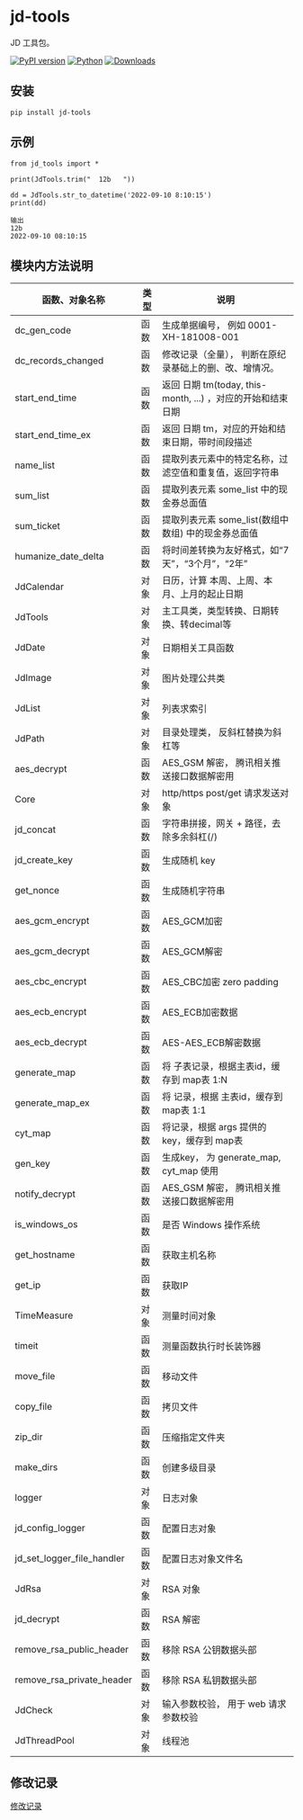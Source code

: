 # jd-tools

JD 工具包。 

[![PyPI version](https://badge.fury.io/py/jd-tools.svg)](https://pypi.python.org/pypi/jd-tools)
[![Python](https://img.shields.io/pypi/pyversions/jd-tools)](https://pypi.python.org/pypi/jd-tools)
[![Downloads](https://img.shields.io/pypi/dm/jd-tools)](https://pypi.python.org/pypi/jd-tools)


## 安装

```
pip install jd-tools
```

## 示例

```
from jd_tools import *

print(JdTools.trim("  12b   "))

dd = JdTools.str_to_datetime('2022-09-10 8:10:15')
print(dd)

输出
12b
2022-09-10 08:10:15
```


## 模块内方法说明

| 函数、对象名称            | 类型    | 说明                          |
|---------------------------|---------|-------------------------------|
| dc_gen_code               | 函数    | 生成单据编号， 例如 0001-XH-181008-001 |
| dc_records_changed        | 函数    | 修改记录（全量）， 判断在原纪录基础上的删、改、增情况。 |
| start_end_time            | 函数    | 返回 日期 tm(today, this-month, ...) ，对应的开始和结束日期 |
| start_end_time_ex         | 函数    | 返回 日期 tm，对应的开始和结束日期，带时间段描述 |
| name_list                 | 函数    | 提取列表元素中的特定名称，过滤空值和重复值，返回字符串 |
| sum_list                  | 函数    | 提取列表元素 some_list 中的现金券总面值 |
| sum_ticket                | 函数    | 提取列表元素 some_list(数组中数组) 中的现金券总面值 |
| humanize_date_delta       | 函数    | 将时间差转换为友好格式，如“7天”，“3个月”，“2年” |
| JdCalendar                | 对象    | 日历，计算 本周、上周、本月、上月的起止日期 |
| JdTools                   | 对象    | 主工具类，类型转换、日期转换、转decimal等 |
| JdDate                    | 对象    | 日期相关工具函数 |
| JdImage                   | 对象    | 图片处理公共类 |
| JdList                    | 对象    | 列表求索引 |
| JdPath                    | 对象    | 目录处理类， 反斜杠替换为斜杠等 |
| aes_decrypt               | 函数    | AES_GSM 解密， 腾讯相关推送接口数据解密用 |
| Core                      | 对象    | http/https post/get 请求发送对象 |
| jd_concat                 | 函数    | 字符串拼接，网关 + 路径，去除多余斜杠(/) |
| jd_create_key             | 函数    | 生成随机 key |
| get_nonce                 | 函数    | 生成随机字符串 |
| aes_gcm_encrypt           | 函数    | AES_GCM加密 |
| aes_gcm_decrypt           | 函数    | AES_GCM解密 |
| aes_cbc_encrypt           | 函数    | AES_CBC加密 zero padding |
| aes_ecb_encrypt           | 函数    | AES_ECB加密数据 |
| aes_ecb_decrypt           | 函数    | AES-AES_ECB解密数据 |
| generate_map              | 函数    | 将 子表记录，根据主表id，缓存到 map表  1:N |
| generate_map_ex           | 函数    | 将 记录，根据 主表id，缓存到 map表   1:1 |
| cyt_map                   | 函数    | 将记录，根据 args 提供的 key，缓存到 map表 |
| gen_key                   | 函数    | 生成key， 为 generate_map, cyt_map 使用 |
| notify_decrypt            | 函数    | AES_GSM 解密， 腾讯相关推送接口数据解密用 |
| is_windows_os             | 函数    | 是否 Windows 操作系统 |
| get_hostname              | 函数    | 获取主机名称 |
| get_ip                    | 函数    | 获取IP |
| TimeMeasure               | 对象    | 测量时间对象 |
| timeit                    | 函数    | 测量函数执行时长装饰器 |
| move_file                 | 函数    | 移动文件 |
| copy_file                 | 函数    | 拷贝文件 |
| zip_dir                   | 函数    | 压缩指定文件夹 |
| make_dirs                 | 函数    | 创建多级目录 |
| logger                    | 对象    | 日志对象 |
| jd_config_logger          | 函数    | 配置日志对象 |
| jd_set_logger_file_handler| 函数    | 配置日志对象文件名 |
| JdRsa                     | 对象    | RSA 对象 |
| jd_decrypt                | 函数    | RSA 解密 |
| remove_rsa_public_header  | 函数    | 移除 RSA 公钥数据头部 |
| remove_rsa_private_header | 函数    | 移除 RSA 私钥数据头部 |
| JdCheck                   | 对象    | 输入参数校验， 用于 web 请求参数校验 |
| JdThreadPool              | 对象    | 线程池 |

## 修改记录

[修改记录](CHANGELOG.md)
